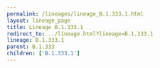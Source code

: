 ```yaml
---
permalink: /lineages/lineage_B.1.333.1.html
layout: lineage_page
title: Lineage B.1.333.1
redirect_to: ../lineage.html?lineage=B.1.333.1
lineage: B.1.333.1
parent: B.1.333
children: ['B.1.333.1']
---
```

